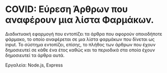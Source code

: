 # COVID:  Εύρεση Άρθρων που αναφέρουν μια λίστα Φαρμάκων. 

Διαδικτυακή εφαρμογή που εντοπίζει τα άρθρα που αφορούν οποιοδήποτε φάρμακο, το οποίο αναφέρεται σε μια λίστα φαρμάκων που δίνεται ως input. Το σύστημα εντοπίζει, επίσης, το πλήθος των άρθρων που έχουν δημοσιευτεί σε κάθε ένα έτος καθώς και τα περιοδικά στα οποία έχουν δημοσιευτεί τα άρθρα αυτά.

Εργαλεία: Node.js, Express
